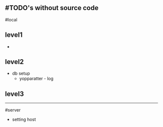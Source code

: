 #TODO's without source code
---

#local
## level1
* 
## level2
* db setup
    * yopparatter - log

## level3

---
#server
* setting host



